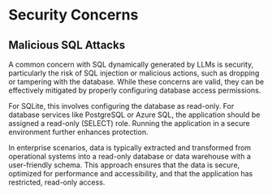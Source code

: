 # Security Concerns

## Malicious SQL Attacks

A common concern with SQL dynamically generated by LLMs is security, particularly the risk of SQL injection or malicious actions, such as dropping or tampering with the database. While these concerns are valid, they can be effectively mitigated by properly configuring database access permissions.

For SQLite, this involves configuring the database as read-only. For database services like PostgreSQL or Azure SQL, the application should be assigned a read-only (SELECT) role. Running the application in a secure environment further enhances protection.

In enterprise scenarios, data is typically extracted and transformed from operational systems into a read-only database or data warehouse with a user-friendly schema. This approach ensures that the data is secure, optimized for performance and accessibility, and that the application has restricted, read-only access.
